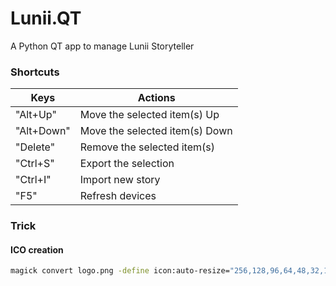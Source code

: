 # Lunii.QT
A Python QT app to manage Lunii Storyteller

### Shortcuts

| Keys       | Actions                        |
|------------|--------------------------------|
| "Alt+Up"   | Move the selected item(s) Up   |
| "Alt+Down" | Move the selected item(s) Down |
| "Delete"   | Remove the selected item(s)    |
| "Ctrl+S"   | Export the selection           |
| "Ctrl+I"   | Import new story               |
| "F5"       | Refresh devices                |


### Trick
#### ICO creation
```bash
magick convert logo.png -define icon:auto-resize="256,128,96,64,48,32,16"  logo.ico
```